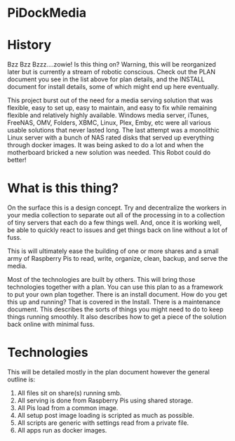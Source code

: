 # PiDockMedia

# History

Bzz Bzz Bzzz....zowie! Is this thing on? Warning, this will be reorganized later but is currently a stream of robotic conscious. Check out the PLAN document you see in the list above for plan details, and the INSTALL document for install details, some of which might end up here eventually.

This project burst out of the need for a media serving solution that was flexible, easy to set up, easy to maintain, and easy to fix while remaining flexible and relatively highly available. Windows media server, iTunes, FreeNAS, OMV, Folders, XBMC, Linux, Plex, Emby, etc were all various usable solutions that never lasted long. The last attempt was a monolithic Linux server with a bunch of NAS rated disks that served up everything through docker images. It was being asked to do a lot and when the motherboard bricked a new solution was needed. This Robot could do better!

# What is this thing?

On the surface this is a design concept. Try and decentralize the workers in your media collection to separate out all of the processing in to a collection of tiny servers that each do a few things well. And, once it is working well, be able to quickly react to issues and get things back on line without a lot of fuss.

This is will ultimately ease the building of one or more shares and a small army of Raspberry Pis to read, write, organize, clean, backup, and serve the media.

Most of the technologies are built by others. This will bring those technologies together with a plan. You can use this plan to as a framework to put your own plan together. There is an install document. How do you get this up and running? That is covered in the Install. There is a maintenance document. This describes the sorts of things you might need to do to keep things running smoothly. It also describes how to get a piece of the solution back online with minimal fuss.

# Technologies

This will be detailed mostly in the plan document however the general outline is:

1. All files sit on share(s) running smb.
2. All serving is done from Raspberry Pis using shared storage.
3. All Pis load from a common image.
4. All setup post image loading is scripted as much as possible.
5. All scripts are generic with settings read from a private file.
5. All apps run as docker images.
